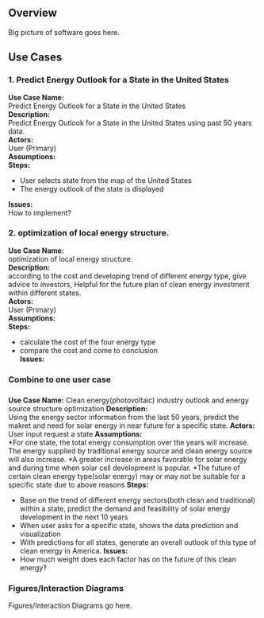 ## Overview
Big picture of software goes here.

## Use Cases

### 1. Predict Energy Outlook for a State in the United States
**Use Case Name:**   
Predict Energy Outlook for a State in the United States  
**Description:**   
Predict Energy Outlook for a State in the United States using past 50 years data.  
**Actors:**   
User (Primary)  
**Assumptions:**  
**Steps:**  
* User selects state from the map of the United States  
* The energy outlook of the state is displayed  

**Issues:**  
How to implement?  

### 2. optimization of local energy structure.  
**Use Case Name:**  
optimization of local energy structure.  
**Description:**  
according to the cost and developing trend of different energy type, give advice to investors, Helpful for the future plan of clean energy investment within different states.  
**Actors:**  
User (Primary)  
**Assumptions:**  
**Steps:**  
* calculate the cost of the four energy type
* compare the cost and come to conclusion  
**Issues:**  


### Combine to one user case
###
**Use Case Name:**
Clean energy(photovoltaic) industry outlook and energy source structure optimization
**Description:**   
Using the energy sector information from the last 50 years, predict the makret and need for solar energy in near future for a specific state.
**Actors:**     
User input request a state 
**Assumptions:**  
*For one state, the total energy consumption over the years will increase. The energy supplied by traditional energy source and clean energy source will also increase. 
*A greater increase in areas favorable for solar energy and during time when solar cell development is popular.
*The future of certain clean energy type(solar energy) may or may not be suitable for a specific state due to above reasons
**Steps:**  
* Base on the trend of different energy sectors(both clean and traditional) within a state, predict the demand and feasibility of solar energy development in the next 10 years
* When user asks for a specific state, shows the data prediction and visualization
* With predictions for all states, generate an overall outlook of this type of clean energy in America.
**Issues:**  
* How much weight does each factor has on the future of this clean energy?

### Figures/Interaction Diagrams
  
Figures/Interaction Diagrams go here.  
